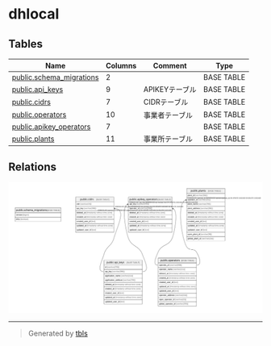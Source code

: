 # dhlocal

## Tables

| Name | Columns | Comment | Type |
| ---- | ------- | ------- | ---- |
| [public.schema_migrations](public.schema_migrations.md) | 2 |  | BASE TABLE |
| [public.api_keys](public.api_keys.md) | 9 | APIKEYテーブル | BASE TABLE |
| [public.cidrs](public.cidrs.md) | 7 | CIDRテーブル | BASE TABLE |
| [public.operators](public.operators.md) | 10 | 事業者テーブル | BASE TABLE |
| [public.apikey_operators](public.apikey_operators.md) | 7 |  | BASE TABLE |
| [public.plants](public.plants.md) | 11 | 事業所テーブル | BASE TABLE |

## Relations

![er](schema.svg)

---

> Generated by [tbls](https://github.com/k1LoW/tbls)
